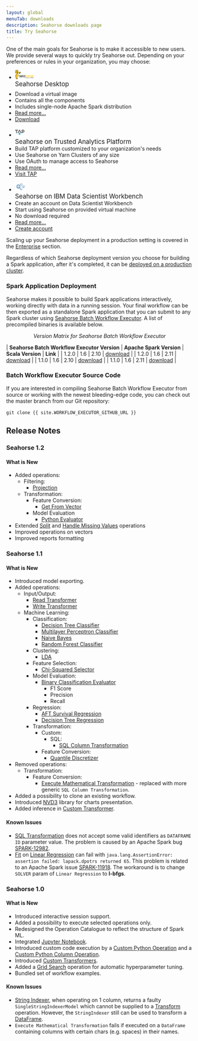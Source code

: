 ```yaml
---
layout: global
menuTab: downloads
description: Seahorse downloads page
title: Try Seahorse
---
```


One of the main goals for Seahorse is to make it accessible to new users.
We provide several ways to quickly try Seahorse out.
Depending on your preferences or rules in your organization, you may choose:

<section class="deployment-section">
  <div class="row white">
    <div class="block">
      <div class="col-xs-12 col-sm-6 col-md-4">
        <ul class="deployment">
          <li class="header">
            <div class="wrapper">
              <div>
                <img src="img/logo.png" height="25px" alt="" />
              </div>
              <div style="height:2em">
                <big>Seahorse Desktop</big>
              </div>
            </div>
          </li>
          <li>Download a virtual image</li>
          <li>Contains all the components</li>
          <li>Includes single-node Apache Spark distribution</li>
          <li><a href="desktop_overview.html">Read more...</a></li>
          <li>
            <a target="_blank" href="//deepsense.io/get-seahorse" class="btn btn-primary active">Download</a>
          </li>
        </ul>
      </div>
      <div class="col-xs-12 col-sm-6 col-md-4">
        <ul class="deployment">
          <li class="header">
            <div class="wrapper">
              <div>
                <img src="img/tap.png" alt="TAP" height="25px" />
              </div>
              <div>
                <big>Seahorse on Trusted Analytics Platform</big>
              </div>
            </div>
          </li>
          <li>Build TAP platform customized to your organization's needs</li>
          <li>Use Seahorse on Yarn Clusters of any size</li>
          <li>Use OAuth to manage access to Seahorse</li>
          <li><a href="tap_overview.html">Read more...</a></li>
          <li>
            <a target="_blank" href="http://trustedanalytics.org/" class="btn btn-primary active">Visit TAP </a>
          </li>
        </ul>
      </div>
      <div class="col-xs-12 col-sm-6 col-md-4">
        <ul class="deployment">
          <li class="header">
            <div class="wrapper">
              <div>
                <img src="img/ibm_workbench.png" height="25px" alt="" />
              </div>
              <div>
                <big>Seahorse on IBM Data Scientist Workbench</big>
              </div>
            </div>
          </li>
          <li>Create an account on Data Scientist Workbench</li>
          <li>Start using Seahorse on provided virtual machine</li>
          <li>No download required</li>
          <li><a href="dswb_overview.html">Read more...</a></li>
          <li>
            <a target="_blank" href="https://datascientistworkbench.com/" class="btn btn-primary active">Create account</a>
          </li>
        </ul>
      </div>
    </div>
  </div>
</section>

Scaling up your Seahorse deployment in a production setting is covered in the
[Enterprise](enterprise.html) section.

Regardless of which Seahorse deployment version you choose for building a Spark application,
after it's completed, it can be [deployed on a production cluster](#spark-application-deployment).

### Spark Application Deployment

Seahorse makes it possible to build Spark applications interactively,
working directly with data in a running session. Your final workflow can be then exported
as a standalone Spark application that you can submit to any Spark cluster using
[Seahorse Batch Workflow Executor](internal/batch_workflow_executor_overview.html).
A list of precompiled binaries is available below.

<p style="text-align: center; font-style: italic">Version Matrix for Seahorse Batch Workflow Executor</p>


| **Seahorse Batch Workflow Executor Version** | **Apache Spark Version** | **Scala Version** | **Link** |
| 1.2.0 | 1.6 | 2.10 | <a target="_blank" href="https://s3.amazonaws.com/workflowexecutor/releases/1.2.0/workflowexecutor_2.10-1.2.0.jar">download</a> |
| 1.2.0 | 1.6 | 2.11 | <a target="_blank" href="https://s3.amazonaws.com/workflowexecutor/releases/1.2.0/workflowexecutor_2.11-1.2.0.jar">download</a> |
| 1.1.0 | 1.6 | 2.10 | <a target="_blank" href="https://s3.amazonaws.com/workflowexecutor/releases/1.1.0/workflowexecutor_2.10-1.1.0.jar">download</a> |
| 1.1.0 | 1.6 | 2.11 | <a target="_blank" href="https://s3.amazonaws.com/workflowexecutor/releases/1.1.0/workflowexecutor_2.11-1.1.0.jar">download</a> |

### Batch Workflow Executor Source Code

If you are interested in compiling Seahorse Batch Workflow Executor from source or working with the newest
bleeding-edge code, you can check out the master branch from our Git repository:

```
git clone {{ site.WORKFLOW_EXECUTOR_GITHUB_URL }}
```

## Release Notes

### Seahorse 1.2

#### What is New
* Added operations:
  * Filtering:
    * [Projection](docs/1.2/operations/projection.html)
  * Transformation:
    * Feature Conversion:
      * [Get From Vector](docs/1.2/operations/get_from_vector.html)
    * Model Evaluation
      * [Python Evaluator](docs/1.2/operations/python_evaluator.html)
* Extended [Split](docs/1.2/operations/split.html) and [Handle Missing Values](docs/1.2/operations/handle_missing_values.html) operations
* Improved operations on vectors
* Improved reports formatting

### Seahorse 1.1

#### What is New
* Introduced model exporting.
* Added operations:
  * Input/Output:
    * [Read Transformer](docs/1.1/operations/read_transformer.html)
    * [Write Transformer](docs/1.1/operations/write_transformer.html)
  * Machine Learning:
    * Classification:
      * [Decision Tree Classifier](docs/1.1/operations/decision_tree_classifier.html)
      * [Multilayer Perceptron Classifier](docs/1.1/operations/multilayer_perceptron_classifier.html)
      * [Naive Bayes](docs/1.1/operations/naive_bayes.html)
      * [Random Forest Classifier](docs/1.1/operations/random_forest_classifier.html)
    * Clustering:
      * [LDA](docs/1.1/operations/lda.html)
    * Feature Selection:
      * [Chi-Squared Selector](docs/1.1/operations/chi-squared_selector.html)
    * Model Evaluation:
      * [Binary Classification Evaluator](docs/1.1/operations/binary_classification_evaluator.html)
        * F1 Score
        * Precision
        * Recall
    * Regression:
      * [AFT Survival Regression](docs/1.1/operations/aft_survival_regression.html)
      * [Decision Tree Regression](docs/1.1/operations/decision_tree_regression.html)
    * Transformation:
      * Custom:
        * SQL:
          * [SQL Column Transformation](docs/1.1/operations/sql_column_transformation.html)
      * Feature Conversion:
        * [Quantile Discretizer](docs/1.1/operations/quantile_discretizer.html)
* Removed operations:
  * Transformation:
    * Feature Conversion:
      * [Execute Mathematical Transformation](docs/1.0/operations/execute_mathematical_transformation.html) - replaced with more generic `SQL Column Transformation`.
* Added a possibility to clone an existing workflow.
* Introduced <a target="_blank" href="http://nvd3.org/">NVD3</a> library for charts presentation.
* Added inference in [Custom Transformer](docs/1.1/operations/create_custom_transformer.html).

#### Known Issues
* [SQL Transformation](docs/1.1/operations/sql_transformation.html) does not accept some valid identifiers as `DATAFRAME ID` parameter value.
The problem is caused by an Apache Spark bug <a target="_blank" href="https://issues.apache.org/jira/browse/SPARK-12982">SPARK-12982</a>.
* [Fit](docs/1.1/operations/fit.html) on [Linear Regression](docs/1.1/operations/linear_regression.html) can fail with
`java.lang.AssertionError: assertion failed: lapack.dpotrs returned 65`.
This problem is related to an Apache Spark issue <a target="_blank" href="https://issues.apache.org/jira/browse/SPARK-11918">SPARK-11918</a>.
The workaround is to change `SOLVER` param of `Linear Regression` to **l-bfgs**.



### Seahorse 1.0

#### What is New
* Introduced interactive session support.
* Added a possibility to execute selected operations only.
* Redesigned the Operation Catalogue to reflect the structure of Spark ML.
* Integrated <a target="_blank" href="http://jupyter.org/">Jupyter Notebook</a>.
* Introduced custom code execution by a [Custom Python Operation](docs/1.0/operations/custom_python_operation.html)
and a [Custom Python Column Operation](docs/1.0/operations/custom_python_column_operation.html).
* Introduced [Custom Transformers](docs/1.0/operations/create_custom_transformer.html).
* Added a [Grid Search](docs/1.0/operations/grid_search.html) operation for automatic hyperparameter tuning.
* Bundled set of workflow examples.

#### Known Issues
* [String Indexer](docs/1.0/operations/string_indexer.html), when operating on 1 column, returns a faulty `SingleStringIndexerModel`
which cannot be supplied to a [Transform](docs/1.0/operations/transform.html) operation. However, the `StringIndexer`
still can be used to transform a [DataFrame](docs/1.0/classes/dataframe.html).
* `Execute Mathematical Transformation` fails if executed on a `DataFrame` containing columns
with certain chars (e.g. spaces) in their names.

